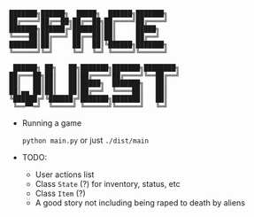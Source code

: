 ```
███████╗██████╗  █████╗  ██████╗███████╗    
██╔════╝██╔══██╗██╔══██╗██╔════╝██╔════╝    
███████╗██████╔╝███████║██║     █████╗      
╚════██║██╔═══╝ ██╔══██║██║     ██╔══╝      
███████║██║     ██║  ██║╚██████╗███████╗    
╚══════╝╚═╝     ╚═╝  ╚═╝ ╚═════╝╚══════╝    
                                            
 ██████╗ ██╗   ██╗███████╗███████╗████████╗ 
██╔═══██╗██║   ██║██╔════╝██╔════╝╚══██╔══╝ 
██║   ██║██║   ██║█████╗  ███████╗   ██║    
██║▄▄ ██║██║   ██║██╔══╝  ╚════██║   ██║    
╚██████╔╝╚██████╔╝███████╗███████║   ██║    
 ╚══▀▀═╝  ╚═════╝ ╚══════╝╚══════╝   ╚═╝    
 ```
*   Running a game

    `python main.py` or just `./dist/main`
 
 
*   TODO:
    *   User actions list
    *   Class `State` (?) for inventory, status, etc
    *   Class `Item` (?)
    *   A good story not including being raped to death by aliens